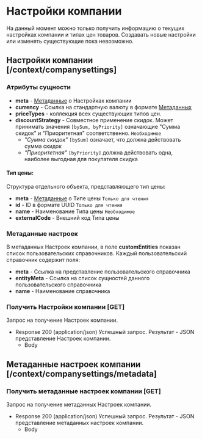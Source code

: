 <!-- include(metadata.apib) -->

# Настройки компании
На данный момент можно только получить информацию о текущих настройках компании и типах цен товаров. Создавать новые настройки или изменять существующие пока невозможно.
## Настройки компании [/context/companysettings]
### Атрибуты сущности
+ **meta** - [Метаданные](/api/remap/1.2/doc/index.html#header-метаданные) о Настройках компании
+ **currency** - Ссылка на стандартную валюту в формате [Метаданных](/api/remap/1.2/doc/index.html#header-метаданные)
+ **priceTypes** - коллекция всех существующих типов цен.
+ **discountStrategy** - Cовместное применение скидок. Может принимать значения `[bySum, byPriority]` означающие "Сумма скидок" и "Приоритетная" соответственно. `Необходимое`
  - *"Сумма скидок"* `[bySum]` означает, что должна действовать сумма скидок
  - *"Приоритетная"* `[byPriority]` должна действовать одна, наиболее выгодная для покупателя скидка

#### Тип цены:
Структура отдельного объекта, представляющего тип цены:
+ **meta** - [Метаданные](/api/remap/1.2/doc/index.html#header-метаданные) о Типе цены `Только для чтения`
+ **id** - ID в формате UUID `Только для чтения`
+ **name** - Наименование Типа цены `Необходимое`
+ **externalCode** - Внешний код Типа цены

### Метаданные настроек
В метаданных Настроек компании, в поле **customEntities** показан список пользовательских справочников.
Каждый пользовательский справочник содержит поля:
+ **meta** - Ссылка на представление пользовательского справочника
+ **entityMeta** - Ссылка на список сущностей данного пользовательского справочника
+ **name** - Наименование справочника

### Получить Настройки компании [GET]
Запрос на получение Настроек компании.
+ Response 200 (application/json)
Успешный запрос. Результат - JSON представление Настроек компании.
  + Body
        <!-- include(body/companysettings/get.json) -->

## Метаданные настроек компании [/context/companysettings/metadata]
### Получить метаданные настроек компании [GET]
Запрос на получение метаданных Настроек компании.
+ Response 200 (application/json)
Успешный запрос. Результат - JSON представление метаданных настроек компании.
  + Body
        <!-- include(body/companysettings/metadata.json) -->
